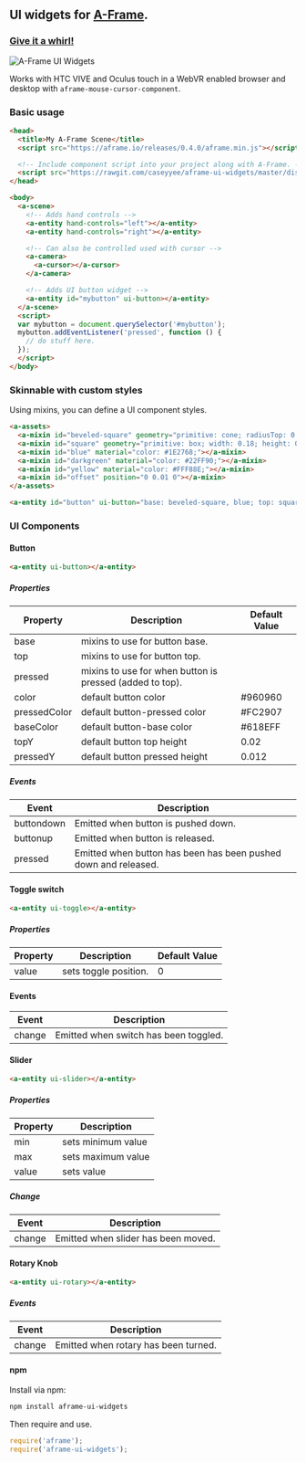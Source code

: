 ## UI widgets for [A-Frame](https://aframe.io).

### [Give it a whirl!](https://caseyyee.github.io/aframe-ui-widgets/examples/)

![A-Frame UI Widgets](https://raw.githubusercontent.com/caseyyee/aframe-ui-widgets/master/img/preview.gif)

Works with HTC VIVE and Oculus touch in a WebVR enabled browser and desktop with `aframe-mouse-cursor-component`.



### Basic usage

````html
<head>
  <title>My A-Frame Scene</title>
  <script src="https://aframe.io/releases/0.4.0/aframe.min.js"></script>

  <!-- Include component script into your project along with A-Frame. -->
  <script src="https://rawgit.com/caseyyee/aframe-ui-widgets/master/dist/ui-widgets.min.js"></script>
</head>

<body>
  <a-scene>
    <!-- Adds hand controls -->
    <a-entity hand-controls="left"></a-entity>
    <a-entity hand-controls="right"></a-entity>

    <!-- Can also be controlled used with cursor -->
    <a-camera>
      <a-cursor></a-cursor>
    </a-camera>

    <!-- Adds UI button widget -->
    <a-entity id="mybutton" ui-button></a-entity>
  </a-scene>
  <script>
  var mybutton = document.querySelector('#mybutton');
  mybutton.addEventListener('pressed', function () {
    // do stuff here.
  });
  </script>
</body>
````

### Skinnable with custom styles

Using mixins, you can define a UI component styles.

````html
<a-assets>
  <a-mixin id="beveled-square" geometry="primitive: cone; radiusTop: 0.15; radiusBottom: 0.19; height: 0.02; segmentsRadial: 4; segmentsHeight: 1" rotation="0 45 0"></a-mixin>
  <a-mixin id="square" geometry="primitive: box; width: 0.18; height: 0.025; depth: 0.18;" position="0 0.02 0"></a-mixin>
  <a-mixin id="blue" material="color: #1E2768;"></a-mixin>
  <a-mixin id="darkgreen" material="color: #22FF90;"></a-mixin>
  <a-mixin id="yellow" material="color: #FFF88E;"></a-mixin>
  <a-mixin id="offset" position="0 0.01 0"></a-mixin>
</a-assets>

<a-entity id="button" ui-button="base: beveled-square, blue; top: square, darkgreen; pressed: yellow, offset"></a-entity>
````


### UI Components

#### Button

````html
<a-entity ui-button></a-entity>
````
##### Properties
| Property      | Description   | Default Value
| ------------- | ------------- | -------------
| base | mixins to use for button base.
| top | mixins to use for button top.
| pressed | mixins to use for when button is pressed (added to top).
| color | default button color | #960960
| pressedColor | default button-pressed color | #FC2907
| baseColor | default button-base color | #618EFF
| topY | default button top height | 0.02
| pressedY | default button pressed height | 0.012

##### Events
| Event         | Description
| ------------- | -------------
| buttondown | Emitted when button is pushed down.
| buttonup | Emitted when button is released.
| pressed | Emitted when button has been has been pushed down and released.


#### Toggle switch

````html
<a-entity ui-toggle></a-entity>
````

##### Properties
| Property      | Description   | Default Value
| ------------- | ------------- | -------------
| value | sets toggle position. | 0

#### Events
| Event         | Description
| ------------- | -------------
| change | Emitted when switch has been toggled.



#### Slider

````html
<a-entity ui-slider></a-entity>
````

##### Properties
| Property         | Description
| ------------- | -------------
| min | sets minimum value | 0
| max | sets maximum value | 1
| value | sets value | 0

##### Change
| Event         | Description
| ------------- | -------------
| change | Emitted when slider has been moved.


#### Rotary Knob

````html
<a-entity ui-rotary></a-entity>
````

##### Events
| Event         | Description
| ------------- | -------------
| change | Emitted when rotary has been turned.


#### npm

Install via npm:

```bash
npm install aframe-ui-widgets
```

Then require and use.

```js
require('aframe');
require('aframe-ui-widgets');
```
